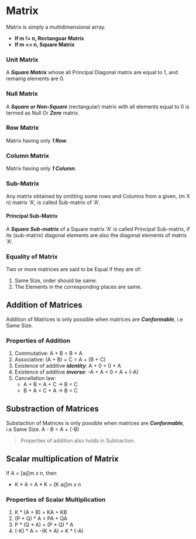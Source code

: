 # Matrix
Matrix is simply a multidimensional array.

- **If m != n, Rectanguar Matrix**
- **If m == n, Square Matrix**

### Unit Matrix
A ***Square Matrix*** whose all Principal Diagonal matrix are equal to 1, and remaing elements are 0.

### Null Matrix 
A ***Square or Non-Square*** (rectangular) matrix with all elements equal to 0 is termed as Null Or ***Zero*** matrix.

### Row Matrix
Matrix having only ***1 Row***.

### Column Matrix
Matrix having only ***1 Column***.

### Sub-Matrix
Any matrix obtained by omitting some rows and Columns from a given, (m X n) matrix 'A', is called Sub-matrix of 'A'.

#### Principal Sub-Matrix
A ***Square Sub-matrix*** of a Square matrix 'A' is called Principal Sub-matrix, if its (sub-matrix) diagonal elements are also the diagonal elements of matrix 'A'.

### Equality of Matrix
Two or more matrices are said to be Equal if they are of:
1. Same Size, order should be same.
2. The Elements in the corresponding places are same.


## Addition of Matrices
Addition of Matrices is only possible when matrices are ***Conformable***, i.e Same Size.

### Properties of Addition
1. Commutative: A + B = B + A
2. Associative: (A + B) + C = A + (B + C)
3. Existence of additive ***identity***: A + 0 = 0 + A
4. Existence of additive ***inverse***: -A + A = 0 = A + (-A)
5. Cancellation law:
   - A + B = A + C -> B = C
   - B + A = C + A -> B = C

## Substraction of Matrices
Substaction of Matrices is only possible when matrices are ***Conformable***, i.e Same Size.
A - B = A + (-B)

> Properties of addition also holds in Subtraction.

## Scalar multiplication of Matrix
If A = \[a*ij*]*m x n*, then
- K * A = A * K = \[K a*ij*]*m x n*

### Properties of Scalar Multiplication
1. K * (A + B) = KA + KB
2. (P + Q) * A = PA + QA
3. P * (Q * A) = (P * Q) * A
4. (-K) * A = -(K * A) = K * (-A)

